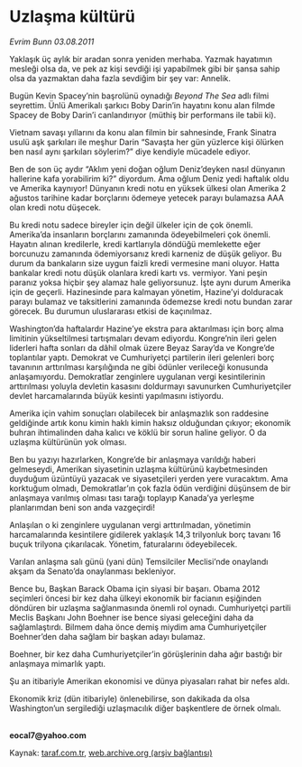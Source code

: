 # Uzlaşma kültürü

*Evrim Bunn 03.08.2011*

<div class="yazi"><p>Yaklaşık üç aylık bir aradan sonra yeniden merhaba. Yazmak hayatımın mesleği olsa da, ve pek az kişi sevdiği işi yapabilmek gibi bir şansa sahip olsa da yazmaktan daha fazla sevdiğim bir şey var: Annelik. </p>
<p>Bugün Kevin Spacey’nin başrolünü oynadığı <i>Beyond The Sea</i> adlı filmi seyrettim. Ünlü Amerikalı şarkıcı Boby Darin’in hayatını konu alan filmde Spacey de Boby Darin’i canlandırıyor (müthiş bir performans ile tabii ki).</p>
<p>Vietnam savaşı yıllarını da konu alan filmin bir sahnesinde, Frank Sinatra usulü aşk şarkıları ile meşhur Darin “Savaşta her gün yüzlerce kişi ölürken ben nasıl aynı şarkıları söylerim?” diye kendiyle mücadele ediyor.</p>
<p>Ben de son üç aydır “Aklım yeni doğan oğlum Deniz’deyken nasıl dünyanın hallerine kafa yorabilirim ki?” diyordum. Ama oğlum Deniz yedi haftalık oldu ve Amerika kaynıyor! Dünyanın kredi notu en yüksek ülkesi olan Amerika 2 ağustos tarihine kadar borçlarını ödemeye yetecek parayı bulamazsa AAA olan kredi notu düşecek.</p>
<p>Bu kredi notu sadece bireyler için değil ülkeler için de çok önemli. Amerika’da insanların borçlarını zamanında ödeyebilmeleri çok önemli. Hayatın alınan kredilerle, kredi kartlarıyla döndüğü memlekette eğer borcunuzu zamanında ödemiyorsanız kredi karneniz de düşük geliyor. Bu durum da bankaların size uygun faizli kredi vermesine mani oluyor. Hatta bankalar kredi notu düşük olanlara kredi kartı vs. vermiyor. Yani peşin paranız yoksa hiçbir şey alamaz hale geliyorsunuz. İşte aynı durum Amerika için de geçerli. Hazinesinde para kalmayan yönetim, Hazine’yi dolduracak parayı bulamaz ve taksitlerini zamanında ödemezse kredi notu bundan zarar görecek. Bu durumun uluslararası etkisi de kaçınılmaz.</p>
<p>Washington’da haftalardır Hazine’ye ekstra para aktarılması için borç alma limitinin yükseltilmesi tartışmaları devam ediyordu. Kongre’nin ileri gelen liderleri hafta sonları da dâhil olmak üzere Beyaz Saray’da ve Kongre’de toplantılar yaptı. Demokrat ve Cumhuriyetçi partilerin ileri gelenleri borç tavanının arttırılması karşılığında ne gibi ödünler verileceği konusunda anlaşamıyordu. Demokratlar zenginlere uygulanan vergi kesintilerinin arttırılması yoluyla devletin kasasını doldurmayı savunurken Cumhuriyetçiler devlet harcamalarında büyük kesinti yapılmasını istiyordu. </p>
<p>Amerika için vahim sonuçları olabilecek bir anlaşmazlık son raddesine geldiğinde artık konu kimin haklı kimin haksız olduğundan çıkıyor; ekonomik buhran ihtimalinden daha kalıcı ve köklü bir sorun haline geliyor. O da uzlaşma kültürünün yok olması.</p>
<p>Ben bu yazıyı hazırlarken, Kongre’de bir anlaşmaya varıldığı haberi gelmeseydi, Amerikan siyasetinin uzlaşma kültürünü kaybetmesinden duyduğum üzüntüyü yazacak ve siyasetçileri yerden yere vuracaktım. Ama korktuğum olmadı, Demokratlar’ın çok fazla ödün verdiğini düşünsem de bir anlaşmaya varılmış olması tası tarağı toplayıp Kanada’ya yerleşme planlarımdan beni son anda vazgeçirdi! </p>
<p>Anlaşılan o ki zenginlere uygulanan vergi arttırılmadan, yönetimin harcamalarında kesintilere gidilerek yaklaşık 14,3 trilyonluk borç tavanı 16 buçuk trilyona çıkarılacak. Yönetim, faturalarını ödeyebilecek. </p>
<p>Varılan anlaşma salı günü (yani dün) Temsilciler Meclisi’nde onaylandı akşam da Senato’da onaylanması bekleniyor. </p>
<p>Bence bu, Başkan Barack Obama için siyasi bir başarı. Obama 2012 seçimleri öncesi bir kez daha ülkeyi ekonomik bir facianın eşiğinden döndüren bir uzlaşma sağlanmasında önemli rol oynadı. Cumhuriyetçi partili Meclis Başkanı John Boehner ise bence siyasi geleceğini daha da sağlamlaştırdı. Bilmem daha önce demiş miydim ama Cumhuriyetçiler Boehner’den daha sağlam bir başkan adayı bulamaz.</p>
<p>Boehner, bir kez daha Cumhuriyetçiler’in görüşlerinin daha ağır bastığı bir anlaşmaya mimarlık yaptı. </p>
<p>Şu an itibariyle Amerikan ekonomisi ve dünya piyasaları rahat bir nefes aldı. </p>
<p>Ekonomik kriz (dün itibariyle) önlenebilirse, son dakikada da olsa Washington’un sergilediği uzlaşmacılık diğer başkentlere de örnek olmalı.</p>
<p><b><br/>eocal7@yahoo.com</b></p>
</div>

Kaynak: [taraf.com.tr](http://www.taraf.com.tr/evrim-bunn/makale-uzlasma-kulturu.htm), [web.archive.org (arşiv bağlantısı)](http://web.archive.org/web/20131107135624/http://www.taraf.com.tr/evrim-bunn/makale-uzlasma-kulturu.htm)
